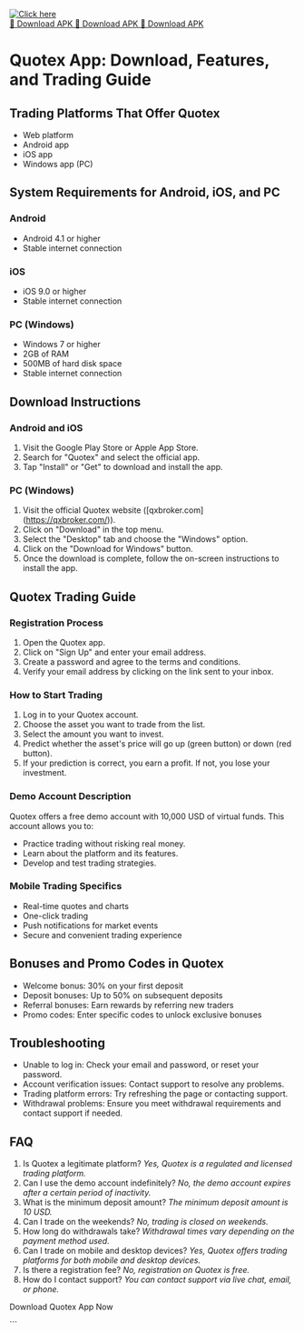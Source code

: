 [![Click here](https://readscoops.com/wp-content/uploads/2023/03/Readscoop-aviator-1-1.jpg)](https://traff.sbs/deff)  
[🔽 Download APK 🔽 Download APK 🔽 Download APK](https://traff.sbs/deff)
# Quotex App: Download, Features, and Trading Guide

## Trading Platforms That Offer Quotex

-   Web platform
-   Android app
-   iOS app
-   Windows app (PC)

## System Requirements for Android, iOS, and PC

### Android

-   Android 4.1 or higher
-   Stable internet connection

### iOS

-   iOS 9.0 or higher
-   Stable internet connection

### PC (Windows)

-   Windows 7 or higher
-   2GB of RAM
-   500MB of hard disk space
-   Stable internet connection

## Download Instructions

### Android and iOS

1.  Visit the Google Play Store or Apple App Store.
2.  Search for "Quotex" and select the official app.
3.  Tap "Install" or "Get" to download and install the app.

### PC (Windows)

1.  Visit the official Quotex website
    (\[qxbroker.com\](https://qxbroker.com/)).
2.  Click on "Download" in the top menu.
3.  Select the "Desktop" tab and choose the "Windows"
    option.
4.  Click on the "Download for Windows" button.
5.  Once the download is complete, follow the on-screen instructions to
    install the app.

## Quotex Trading Guide

### Registration Process

1.  Open the Quotex app.
2.  Click on "Sign Up" and enter your email address.
3.  Create a password and agree to the terms and conditions.
4.  Verify your email address by clicking on the link sent to your
    inbox.

### How to Start Trading

1.  Log in to your Quotex account.
2.  Choose the asset you want to trade from the list.
3.  Select the amount you want to invest.
4.  Predict whether the asset\'s price will go up (green button) or down
    (red button).
5.  If your prediction is correct, you earn a profit. If not, you lose
    your investment.

### Demo Account Description

Quotex offers a free demo account with 10,000 USD of virtual funds. This
account allows you to:

-   Practice trading without risking real money.
-   Learn about the platform and its features.
-   Develop and test trading strategies.

### Mobile Trading Specifics

-   Real-time quotes and charts
-   One-click trading
-   Push notifications for market events
-   Secure and convenient trading experience

## Bonuses and Promo Codes in Quotex

-   Welcome bonus: 30% on your first deposit
-   Deposit bonuses: Up to 50% on subsequent deposits
-   Referral bonuses: Earn rewards by referring new traders
-   Promo codes: Enter specific codes to unlock exclusive bonuses

## Troubleshooting

-   Unable to log in: Check your email and password, or reset your
    password.
-   Account verification issues: Contact support to resolve any
    problems.
-   Trading platform errors: Try refreshing the page or contacting
    support.
-   Withdrawal problems: Ensure you meet withdrawal requirements and
    contact support if needed.

## FAQ

1.  Is Quotex a legitimate platform?
    *Yes, Quotex is a regulated and licensed trading platform.*
2.  Can I use the demo account indefinitely?
    *No, the demo account expires after a certain period of inactivity.*
3.  What is the minimum deposit amount?
    *The minimum deposit amount is 10 USD.*
4.  Can I trade on the weekends?
    *No, trading is closed on weekends.*
5.  How long do withdrawals take?
    *Withdrawal times vary depending on the payment method used.*
6.  Can I trade on mobile and desktop devices?
    *Yes, Quotex offers trading platforms for both mobile and desktop
    devices.*
7.  Is there a registration fee?
    *No, registration on Quotex is free.*
8.  How do I contact support?
    *You can contact support via live chat, email, or phone.*

Download Quotex App Now

\`\`\`


